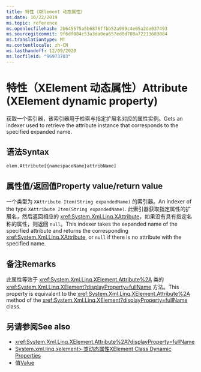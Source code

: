```yaml
---
title: 特性（XElement 动态属性）
ms.date: 10/22/2019
ms.topic: reference
ms.openlocfilehash: 2b645575a5b6876ffbb52a999c4e05a2de037493
ms.sourcegitcommit: 9f6df084c53a3da0ea657ed0d708a72213683084
ms.translationtype: MT
ms.contentlocale: zh-CN
ms.lasthandoff: 12/09/2020
ms.locfileid: "96973703"
---
```

# <a name="attribute-xelement-dynamic-property"></a><span data-ttu-id="43b9b-102">特性（XElement 动态属性）</span><span class="sxs-lookup"><span data-stu-id="43b9b-102">Attribute (XElement dynamic property)</span></span>

<span data-ttu-id="43b9b-103">获取一个索引器，该索引器用于检索与指定扩展名对应的属性实例。</span><span class="sxs-lookup"><span data-stu-id="43b9b-103">Gets an indexer used to retrieve the attribute instance that corresponds to the specified expanded name.</span></span>

## <a name="syntax"></a><span data-ttu-id="43b9b-104">语法</span><span class="sxs-lookup"><span data-stu-id="43b9b-104">Syntax</span></span>

```xaml
elem.Attribute[{namespaceName}attribName]
```

## <a name="property-valuereturn-value"></a><span data-ttu-id="43b9b-105">属性值/返回值</span><span class="sxs-lookup"><span data-stu-id="43b9b-105">Property value/return value</span></span>

<span data-ttu-id="43b9b-106">一个类型为 `XAttribute Item(String expandedName)` 的索引器。</span><span class="sxs-lookup"><span data-stu-id="43b9b-106">An indexer of the type `XAttribute Item(String expandedName)`.</span></span> <span data-ttu-id="43b9b-107">此索引器获取指定属性的扩展名，然后返回相应的 <xref:System.Xml.Linq.XAttribute>，如果没有具有指定名称的属性，则返回 `null`。</span><span class="sxs-lookup"><span data-stu-id="43b9b-107">This indexer takes the expanded name of the specified attribute and returns the corresponding <xref:System.Xml.Linq.XAttribute>, or `null` if there is no attribute with the specified name.</span></span>

## <a name="remarks"></a><span data-ttu-id="43b9b-108">备注</span><span class="sxs-lookup"><span data-stu-id="43b9b-108">Remarks</span></span>

<span data-ttu-id="43b9b-109">此属性等效于 <xref:System.Xml.Linq.XElement.Attribute%2A> 类的 <xref:System.Xml.Linq.XElement?displayProperty=fullName> 方法。</span><span class="sxs-lookup"><span data-stu-id="43b9b-109">This property is equivalent to the <xref:System.Xml.Linq.XElement.Attribute%2A> method of the <xref:System.Xml.Linq.XElement?displayProperty=fullName> class.</span></span>

## <a name="see-also"></a><span data-ttu-id="43b9b-110">另请参阅</span><span class="sxs-lookup"><span data-stu-id="43b9b-110">See also</span></span>

- <xref:System.Xml.Linq.XElement.Attribute%2A?displayProperty=fullName>
- [<span data-ttu-id="43b9b-111">System.xml.linq.xelement> 类动态属性</span><span class="sxs-lookup"><span data-stu-id="43b9b-111">XElement Class Dynamic Properties</span></span>](attribute-xelement-dynamic-property.md)
- <span data-ttu-id="43b9b-112">值</span><span class="sxs-lookup"><span data-stu-id="43b9b-112">[Value](value-xattribute-dynamic-property.md)</span></span>
